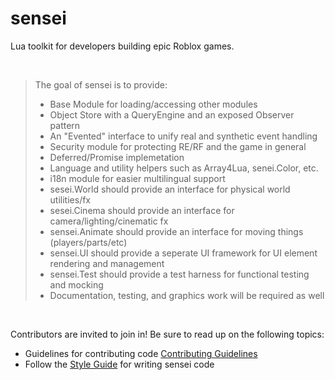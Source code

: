 # sensei
Lua toolkit for developers building epic Roblox games.

&nbsp;

> The goal of sensei is to provide:
> - Base Module for loading/accessing other modules
> - Object Store with a QueryEngine and an exposed Observer pattern
> - An "Evented" interface to unify real and synthetic event handling
> - Security module for protecting RE/RF and the game in general
> - Deferred/Promise implemetation
> - Language and utility helpers such as Array4Lua, senei.Color, etc.
> - i18n module for easier multilingual support
> - sesei.World should provide an interface for physical world utilities/fx
> - sesei.Cinema should provide an interface for camera/lighting/cinematic fx
> - sensei.Animate should provide an interface for moving things (players/parts/etc)
> - sensei.UI should provide a seperate UI framework for UI element rendering and management
> - sensei.Test should provide a test harness for functional testing and mocking
> - Documentation, testing, and graphics work will be required as well

&nbsp;

Contributors are invited to join in!
Be sure to read up on the following topics:

* Guidelines for contributing code [Contributing Guidelines](CONTRIBUTING.md)
* Follow the [Style Guide](STYLE.md) for writing sensei code
